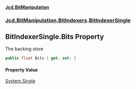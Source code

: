 #### [Jcd.BitManipulation](index.md 'index')
### [Jcd.BitManipulation.BitIndexers](Jcd.BitManipulation.BitIndexers.md 'Jcd.BitManipulation.BitIndexers').[BitIndexerSingle](Jcd.BitManipulation.BitIndexers.BitIndexerSingle.md 'Jcd.BitManipulation.BitIndexers.BitIndexerSingle')

## BitIndexerSingle.Bits Property

The backing store

```csharp
public float Bits { get; set; }
```

#### Property Value
[System.Single](https://docs.microsoft.com/en-us/dotnet/api/System.Single 'System.Single')